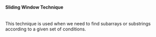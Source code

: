 <h4>Sliding Window Technique</h4>
 <br>
This technique is used when we need to find subarrays or substrings according to a given set of conditions.
